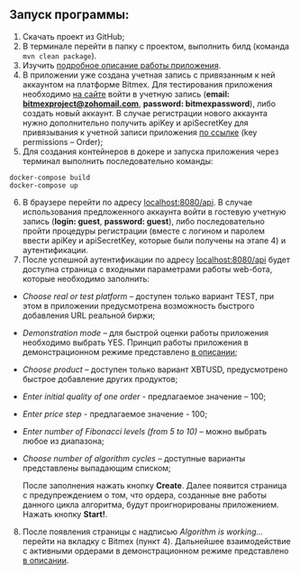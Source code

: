 ## Запуск программы:
1.	Скачать проект из GitHub;
2.	В терминале перейти в папку с проектом, выполнить билд (команда `mvn clean package`).
3.	Изучить [подробное описание работы приложения](./Application_description.pdf).
4.	В приложении уже создана учетная запись с привязанным к ней аккаунтом на платформе Bitmex. Для тестирования приложения необходимо [на сайте](https://testnet.bitmex.com) войти в учетную запись (**email: <span>bitmexproject@zohomail.com</span>**, **password: bitmexpassword**), либо создать новый аккаунт. В случае регистрации нового аккаунта нужно дополнительно получить apiKey и apiSecretKey для привязывания к учетной записи приложения [по ссылке](https://testnet.bitmex.com/app/apiKeys) (key permissions – Order);
5.	Для создания контейнеров в докере и запуска приложения через терминал выполнить последовательно команды:
```
docker-compose build
docker-compose up
```
6.	В браузере перейти по адресу [localhost:8080/api](https://localhost:8080/api). В случае использования предложенного аккаунта войти в гостевую учетную запись (**login: guest**, **password: guest**), либо последовательно пройти процедуры регистрации (вместе с логином и паролем ввести apiKey и apiSecretKey, которые были получены на этапе 4) и аутентификации.
7.	После успешной аутентификации по адресу [localhost:8080/api](https://localhost:8080/api) будет доступна страница c входными параметрами работы web-бота, которые необходимо заполнить:
- _Choose real or test platform_ – доступен только вариант TEST, при этом в приложении предусмотрена возможность быстрого добавления URL реальной биржи;
- _Demonstration mode_ – для быстрой оценки работы приложения необходимо выбрать YES. Принцип работы приложения в демонстрационном режиме представлено [в описании](./Application_description.pdf);
- _Choose product_ – доступен только вариант XBTUSD, предусмотрено быстрое добавление других продуктов;
- _Enter initial quality of one order_ - предлагаемое значение – 100;
- _Enter price step_ - предлагаемое значение - 100;
- _Enter number of Fibonacci levels (from 5 to 10)_ – можно выбрать любое из диапазона;
- _Choose number of algorithm cycles_ – доступные варианты представлены выпадающим списком;

	После заполнения нажать кнопку **Create**. Далее появится страница с предупреждением о том, что ордера, созданные вне работы данного цикла алгоритма, будут проигнорированы приложением. Нажать кнопку **Start!**.
8.	После появления страницы с надписью _Algorithm is working…_  перейти на вкладку с Bitmex (пункт 4). Дальнейшее взаимодействие с активными ордерами в демонстрационном режиме представлено [в описании](./Application_description.pdf).
